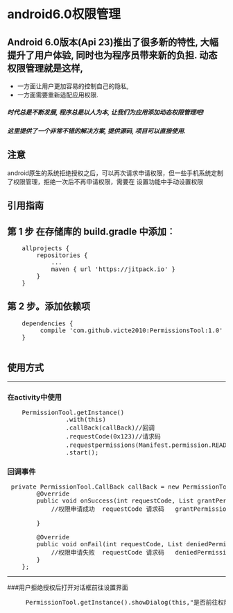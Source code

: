 android6.0权限管理
========
## Android 6.0版本(Api 23)推出了很多新的特性, 大幅提升了用户体验, 同时也为程序员带来新的负担. 动态权限管理就是这样, 
* 一方面让用户更加容易的控制自己的隐私, 
* 一方面需要重新适配应用权限. 
##### 时代总是不断发展, 程序总是以人为本, 让我们为应用添加动态权限管理吧! 
##### 这里提供了一个非常不错的解决方案, 提供源码, 项目可以直接使用.

## 注意
android原生的系统拒绝授权之后，可以再次请求申请权限，但一些手机系统定制了权限管理，拒绝一次后不再申请权限，需要在
设置功能中手动设置权限

引用指南
-------------------------
## 第 1 步 在存储库的 build.gradle 中添加︰

<pre>
	allprojects {
		repositories {
			...
			maven { url 'https://jitpack.io' }
		}
	}
</pre>

## 第 2 步。添加依赖项
<pre>
  	dependencies {
	     compile 'com.github.victe2010:PermissionsTool:1.0'
	}

</pre>


## 使用方式
-------------------------
### 在activity中使用
<pre>
  	PermissionTool.getInstance()
                .with(this)
                .callBack(callBack)//回调
                .requestCode(0x123)//请求码
                .requestpermissions(Manifest.permission.READ_CONTACTS,Manifest.permission.READ_EXTERNAL_STORAGE)//请求权限
                .start();	
</pre>

### 回调事件
<pre>
 private PermissionTool.CallBack callBack = new PermissionTool.CallBack() {
        @Override
        public void onSuccess(int requestCode, List<String> grantPermissions) {
            //权限申请成功  requestCode 请求码   grantPermissions已授权的权限名称

        }

        @Override
        public void onFail(int requestCode, List<String> deniedPermissions) {
            //权限申请失败  requestCode 请求码   deniedPermissions拒绝授权的权限名称
        }
    };
</pre>

-------------------------

###用户拒绝授权后打开对话框前往设置界面

<pre>
	 PermissionTool.getInstance().showDialog(this,"是否前往权限管理设置姐main");
</pre>




















